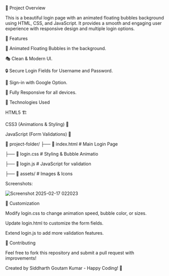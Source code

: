 📌 Project Overview

This is a beautiful login page with an animated floating bubbles background using HTML, CSS, and JavaScript. It provides a smooth and engaging user experience with responsive design and multiple login options.

🎨 Features

🌟 Animated Floating Bubbles in the background.

🎭 Clean & Modern UI.

🔒 Secure Login Fields for Username and Password.

🔘 Sign-in with Google Option.

📱 Fully Responsive for all devices.

🚀 Technologies Used

HTML5 🏗️

CSS3 (Animations & Styling) 🎨

JavaScript (Form Validations) 📝

📂 project-folder/
 ├── 📜 index.html        # Main Login Page
 
 ├── 📜 login.css         # Styling & Bubble Animatio
 
 ├── 📜 login.js          # JavaScript for validation
 
 ├── 📂 assets/           # Images & Icons

 Screenshots:

![Screenshot 2025-02-17 022023](https://github.com/user-attachments/assets/7904f037-e13e-4429-874f-706fc8e2c330)


 📌 Customization

Modify login.css to change animation speed, bubble color, or sizes.

Update login.html to customize the form fields.

Extend login.js to add more validation features.

🤝 Contributing

Feel free to fork this repository and submit a pull request with improvements!

Created by Siddharth Goutam Kumar - Happy Coding! 🚀


